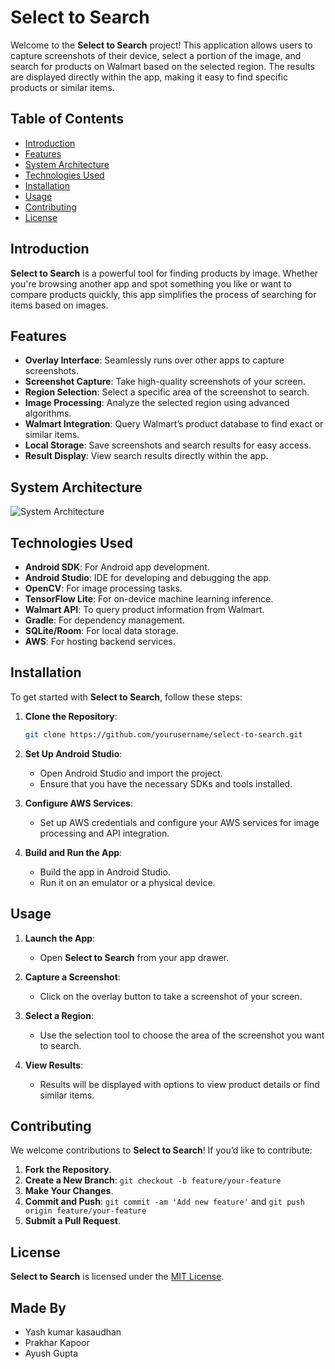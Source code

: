 # Select to Search

Welcome to the **Select to Search** project! This application allows users to capture screenshots of their device, select a portion of the image, and search for products on Walmart based on the selected region. The results are displayed directly within the app, making it easy to find specific products or similar items.

## Table of Contents

- [Introduction](#introduction)
- [Features](#features)
- [System Architecture](#system-architecture)
- [Technologies Used](#technologies-used)
- [Installation](#installation)
- [Usage](#usage)
- [Contributing](#contributing)
- [License](#license)

## Introduction

**Select to Search** is a powerful tool for finding products by image. Whether you're browsing another app and spot something you like or want to compare products quickly, this app simplifies the process of searching for items based on images.

## Features

- **Overlay Interface**: Seamlessly runs over other apps to capture screenshots.
- **Screenshot Capture**: Take high-quality screenshots of your screen.
- **Region Selection**: Select a specific area of the screenshot to search.
- **Image Processing**: Analyze the selected region using advanced algorithms.
- **Walmart Integration**: Query Walmart’s product database to find exact or similar items.
- **Local Storage**: Save screenshots and search results for easy access.
- **Result Display**: View search results directly within the app.

## System Architecture

![System Architecture](https://github.com/yourusername/select-to-search/raw/main/hello.png)


## Technologies Used

- **Android SDK**: For Android app development.
- **Android Studio**: IDE for developing and debugging the app.
- **OpenCV**: For image processing tasks.
- **TensorFlow Lite**: For on-device machine learning inference.
- **Walmart API**: To query product information from Walmart.
- **Gradle**: For dependency management.
- **SQLite/Room**: For local data storage.
- **AWS**: For hosting backend services.

## Installation

To get started with **Select to Search**, follow these steps:

1. **Clone the Repository**:
    ```bash
    git clone https://github.com/yourusername/select-to-search.git
    ```

2. **Set Up Android Studio**:
    - Open Android Studio and import the project.
    - Ensure that you have the necessary SDKs and tools installed.

3. **Configure AWS Services**:
    - Set up AWS credentials and configure your AWS services for image processing and API integration.

4. **Build and Run the App**:
    - Build the app in Android Studio.
    - Run it on an emulator or a physical device.

## Usage

1. **Launch the App**:
   - Open **Select to Search** from your app drawer.

2. **Capture a Screenshot**:
   - Click on the overlay button to take a screenshot of your screen.

3. **Select a Region**:
   - Use the selection tool to choose the area of the screenshot you want to search.

4. **View Results**:
   - Results will be displayed with options to view product details or find similar items.

## Contributing

We welcome contributions to **Select to Search**! If you’d like to contribute:

1. **Fork the Repository**.
2. **Create a New Branch**: `git checkout -b feature/your-feature`
3. **Make Your Changes**.
4. **Commit and Push**: `git commit -am 'Add new feature'` and `git push origin feature/your-feature`
5. **Submit a Pull Request**.

## License

**Select to Search** is licensed under the [MIT License](LICENSE).

## Made By
- Yash kumar kasaudhan
- Prakhar Kapoor
- Ayush Gupta
